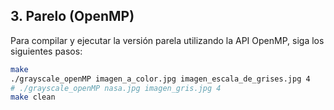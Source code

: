 ## 3. Parelo (OpenMP)
Para compilar y ejecutar la versión parela utilizando la API OpenMP, siga los siguientes pasos:
```bash
make
./grayscale_openMP imagen_a_color.jpg imagen_escala_de_grises.jpg 4
# ./grayscale_openMP nasa.jpg imagen_gris.jpg 4
make clean